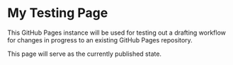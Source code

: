 # My Testing Page
This GitHub Pages instance will be used for testing out a drafting workflow for changes in progress to an existing GitHub Pages repository.

This page will serve as the currently published state.
